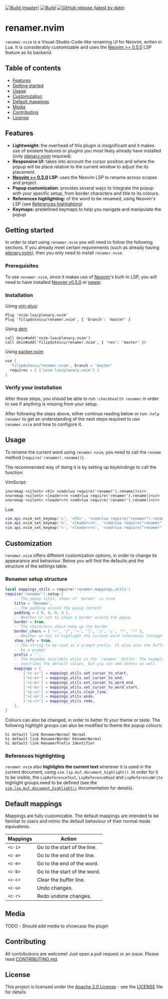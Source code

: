 [![Build (master)](https://github.com/filipdutescu/renamer.nvim/actions/workflows/ci_master.yaml/badge.svg)](https://github.com/filipdutescu/renamer.nvim/actions/workflows/ci_master.yaml)
[![Build](https://github.com/filipdutescu/renamer.nvim/actions/workflows/ci.yaml/badge.svg)](https://github.com/filipdutescu/renamer.nvim/actions/workflows/ci.yaml)
[![GitHub release (latest by date)](https://img.shields.io/github/v/release/filipdutescu/renamer.nvim)](https://github.com/filipdutescu/renamer.nvim/releases)

# renamer.nvim

`renamer.nvim` is a Visual-Studio-Code-like renaming UI for Neovim, writen in
Lua. It is considerably customizable and uses the [Neovim >= 0.5.0](https://github.com/neovim/neovim/releases/tag/v0.5.0)
LSP feature as its backend.

## Table of contents

- [Features](#features)
- [Getting started](#getting-started)
- [Usage](#usage)
- [Customization](#customization)
- [Default mappings](#default-mappings)
- [Media](#media)
- [Contributing](#contributing)
- [License](#license)

## Features

- **Lightweight:** the overhead of this plugin is insignificant and it makes use
  of existent features or plugins you most likely already have installed (only
  [plenary.nvim](https://github.com/nvim-lua/plenary.nvim) required).
- **Responsive UI:** takes into account the cursor position and where the popup
  will be place relative to the current window to adjust the its placement.
- **[Neovim >= 0.5.0](https://github.com/neovim/neovim/releases/tag/v0.5.0) LSP**:
  uses the Neovim LSP to rename across scopes and project.
- **Popup customization**: provides several ways to integrate the popup with
  your specific setup, from border characters and title to its colours.
- **References highlighting:** of the word to be renamed, using Neovim's LSP (see
  [References highlighting](#references-highlighting))
- **Keymaps:** predefined keymaps to help you navigate and manipulate the popup

## Getting started

In order to start using `renamer.nvim` you will need to follow the following
sections. If you already meet certain requirements (such as already having
[plenary.nvim](https://github.com/nvim-lua/plenary.nvim)), then you only need to
install `renamer.nvim`.

### Prerequisites

To use `renamer.nvim`, since it makes use of
[Neovim](https://github.com/neovim/neovim)'s built-in LSP, you will need to have
installed [Neovim v0.5.0](https://github.com/neovim/neovim/releases/tag/v0.5.0)
or [newer](https://github.com/neovim/neovim/releases/latest).

### Installation

Using [vim-plug](https://github.com/junegunn/vim-plug):

```viml
Plug 'nvim-lua/plenary.nvim'
Plug 'filipdutescu/renamer.nvim', { 'branch': 'master' }
```

Using [dein](https://github.com/Shougo/dein.vim)

```viml
call dein#add('nvim-lua/plenary.nvim')
call dein#add('filipdutescu/renamer.nvim', { 'rev': 'master' })
```
Using [packer.nvim](https://github.com/wbthomason/packer.nvim)

```lua
use {
  'filipdutescu/renamer.nvim', branch = 'master'
  requires = { {'nvim-lua/plenary.nvim'} }
}
```

### Verify your installation

After those steps, you should be able to run `:checkhealth renamer` in order to
see if anything is missing from your setup.

After following the steps above, either continue reading below or run `:help
renamer` to get an understanding of the next steps required to use `renamer.nvim`
and how to configure it.

## Usage

To rename the current word using `renamer.nvim`, you need to call the `rename`
method (`require('renamer).rename()`).

The recommended way of doing it is by setting up keybindings to call the function:

VimScript:

```viml
inoremap <silent> <F2> <cmd>lua require('renamer').rename()<cr>
nnoremap <silent> <leader>rn <cmd>lua require('renamer').rename()<cr>
vnoremap <silent> <leader>rn <cmd>lua require('renamer').rename()<cr>
```

Lua:

```lua
vim.api.nvim_set_keymap('i', '<F2>', '<cmd>lua require("renamer").rename()<cr>', { noremap = true, silent = true })
vim.api.nvim_set_keymap('n', '<leader>rn', '<cmd>lua require("renamer").rename()<cr>', { noremap = true, silent = true })
vim.api.nvim_set_keymap('v', '<leader>rn', '<cmd>lua require("renamer").rename()<cr>', { noremap = true, silent = true })
```

## Customization

`renamer.nvim` offers different customization options, in order to change its
appearance and behaviour. Below you will find the defaults and the structure
of the settings table.

### Renamer setup structure

```lua
local mappings_utils = require('renamer.mappings.utils')
require('renamer').setup {
    -- The popup title, shown if `border` is true
    title = 'Rename',
    -- The padding around the popup content
    padding = { 0, 0, 0, 0 },
    -- Whether or not to shown a border around the popup
    border = true,
    -- The characters which make up the border
    border_chars = { '─', '│', '─', '│', '╭', '╮', '╯', '╰' },
    -- Whether or not to highlight the current word references through LSP
    show_refs = true,
    -- The string to be used as a prompt prefix. It also sets the buffer to
    -- be a prompt
    prefix = '',
    -- The keymaps available while in the `renamer` buffer. The example below
    -- overrides the default values, but you can add others as well.
    mappings = {
        ['<c-i>'] = mappings_utils.set_cursor_to_start,
        ['<c-a>'] = mappings_utils.set_cursor_to_end,
        ['<c-e>'] = mappings_utils.set_cursor_to_word_end,
        ['<c-b>'] = mappings_utils.set_cursor_to_word_start,
        ['<c-c>'] = mappings_utils.clear_line,
        ['<c-u>'] = mappings_utils.undo,
        ['<c-r>'] = mappings_utils.redo,
    },
}
```

Colours can also be changed, in order to better fit your theme or taste. The
following highlight groups can also be modified to theme the popup colours:

```viml
hi default link RenamerNormal Normal
hi default link RenamerBorder RenamerNormal
hi default link RenamerPrefix Identifier
```

### References highlighting

`renamer.nvim` also **highlights the current text** wherever it is used in the
current document, using `vim.lsp.buf.document_highlight()`. In order for it to
be visible, the `LspReferenceText`, `LspReferenceRead` and `LspReferenceWrite`
highlight groups need to be defined (see the
[`vim.lsp.buf.document_highlight()`](https://neovim.io/doc/user/lsp.html#vim.lsp.buf.document_highlight())
 documentation for details).

## Default mappings

Mappings are fully customizable. The default mappings are intended to be familiar
to users and mimic the default behaviour of their normal mode equivalents.

| Mappings | Action                       |
|----------|------------------------------|
| `<c-i>`  | Go to the start of the line. |
| `<c-a>`  | Go to the end of the line.   |
| `<c-e>`  | Go to the end of the word.   |
| `<c-b>`  | Go to the start of the word. |
| `<c-c>`  | Clear the buffer line.       |
| `<c-u>`  | Undo changes.                |
| `<c-r>`  | Redo undone changes.         |


## Media

TODO - Should add media to showcase the plugin

## Contributing

All contributions are welcome! Just open a pull request or an issue. Please read
[CONTRIBUTING.md](CONTRIBUTING.md).

## License

This project is licensed under the
[Apache 2.0 License](https://www.apache.org/licenses/LICENSE-2.0) - see the
[LICENSE](LICENSE) file for details

